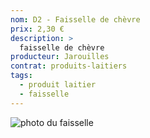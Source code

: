 ```yaml
---
nom: D2 - Faisselle de chèvre
prix: 2,30 €
description: >
  faisselle de chèvre
producteur: Jarouilles
contrat: produits-laitiers
tags: 
  - produit laitier
  - faisselle
---
```


![photo du faisselle](./media/faisselle.jpg)
